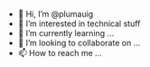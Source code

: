 - 👋 Hi, I’m @plumauig
- 👀 I’m interested in technical stuff
- 🌱 I’m currently learning ...
- 💞️ I’m looking to collaborate on ...
- 📫 How to reach me ...

<!---
plumauig/plumauig is a ✨ special ✨ repository because its `README.md` (this file) appears on your GitHub profile.
You can click the Preview link to take a look at your changes.
--->
